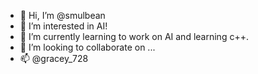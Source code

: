 - 👋 Hi, I’m @smulbean
- 👀 I’m interested in AI!
- 🌱 I’m currently learning to work on AI and learning c++.
- 💞️ I’m looking to collaborate on ...
- 📫 @gracey_728

<!---
smulbean/smulbean is a ✨ special ✨ repository because its `README.md` (this file) appears on your GitHub profile.
You can click the Preview link to take a look at your changes.
--->
